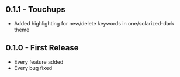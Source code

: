 ## 0.1.1 - Touchups
* Added highlighting for new/delete keywords in one/solarized-dark theme

## 0.1.0 - First Release
* Every feature added
* Every bug fixed

